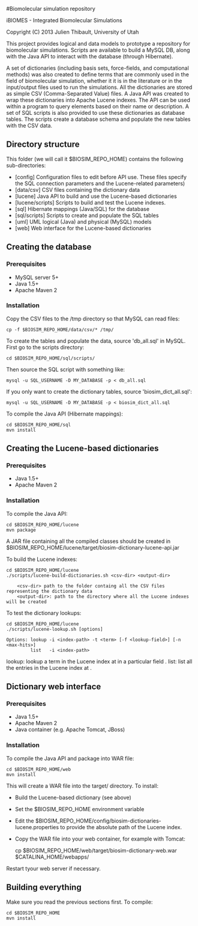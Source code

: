 <!--
 iBIOMES - Integrated Biomolecular Simulations
 Copyright (C) 2013  Julien Thibault, University of Utah
 
 This program is free software: you can redistribute it and/or modify
 it under the terms of the GNU General Public License as published by
 the Free Software Foundation, either version 3 of the License, or
 (at your option) any later version.
 
 This program is distributed in the hope that it will be useful,
 but WITHOUT ANY WARRANTY; without even the implied warranty of
 MERCHANTABILITY or FITNESS FOR A PARTICULAR PURPOSE.  See the
 GNU General Public License for more details.
 
 You should have received a copy of the GNU General Public License
 along with this program.  If not, see <http://www.gnu.org/licenses/>.
-->

#Biomolecular simulation repository

iBIOMES - Integrated Biomolecular Simulations

Copyright (C) 2013  Julien Thibault, University of Utah

This project provides logical and data models to prototype a repository for 
biomolecular simulations. Scripts are available to build a MySQL DB, along with
the Java API to interact with the database (through Hibernate).

A set of dictionaries (including basis sets, force-fields, and computational 
methods) was also created to define terms that are commonly used in the field of 
biomolecular simulation, whether it it is in the literature or in the input/output
 files used to run the simulations.
All the dictionaries are stored as simple CSV (Comma-Separated Value) files. 
A Java API was created to wrap these dictionaries into Apache Lucene indexes. 
The API can be used within a program to query elements based on their name or 
description. A set of SQL scripts is also provided to use these dictionaries 
as database tables. The scripts create a database schema and populate the new 
tables with the CSV data.

## Directory structure 
This folder (we will call it $BIOSIM_REPO_HOME) contains the following sub-directories:
 - [config] Configuration files to edit before API use. These files specify the SQL connection parameters and the Lucene-related parameters) 
 - [data/csv] CSV files containing the dictionary data
 - [lucene] Java API to build and use the Lucene-based dictionaries
 - [lucene/scripts] Scripts to build and test the Lucene indexes.
 - [sql] Hibernate mappings (Java/SQL) for the database
 - [sql/scripts] Scripts to create and populate the SQL tables
 - [uml] UML logical (Java) and physical (MySQL) models
 - [web] Web interface for the Lucene-based dictionaries

## Creating the database
### Prerequisites
 - MySQL server 5+
 - Java 1.5+
 - Apache Maven 2

### Installation
Copy the CSV files to the /tmp directory so that MySQL can read files:

	cp -f $BIOSIM_REPO_HOME/data/csv/* /tmp/

 
To create the tables and populate the data, source 'db_all.sql' in MySQL. First go
to the scripts directory:

	cd $BIOSIM_REPO_HOME/sql/scripts/

Then source the SQL script with something like:

	mysql -u SQL_USERNAME -D MY_DATABASE -p < db_all.sql

If you only want to create the dictionary tables, source 'biosim_dict_all.sql':

	mysql -u SQL_USERNAME -D MY_DATABASE -p < biosim_dict_all.sql

To compile the Java API (Hibernate mappings):

	cd $BIOSIM_REPO_HOME/sql
	mvn install

## Creating the Lucene-based dictionaries
### Prerequisites
 - Java 1.5+
 - Apache Maven 2

### Installation
To compile the Java API:

	cd $BIOSIM_REPO_HOME/lucene
	mvn package

A JAR file containing all the compiled classes should be created in $BIOSIM_REPO_HOME/lucene/target/biosim-dictionary-lucene-api.jar
 
To build the Lucene indexes:

	cd $BIOSIM_REPO_HOME/lucene
	./scripts/lucene-build-dictionaries.sh <csv-dir> <output-dir>

		<csv-dir> path to the folder containg all the CSV files representing the dictionary data
		<output-dir>: path to the directory where all the Lucene indexes will be created

To test the dictionary lookups:

	cd $BIOSIM_REPO_HOME/lucene
	./scripts/lucene-lookup.sh [options]

	Options: lookup -i <index-path> -t <term> [-f <lookup-field>] [-n <max-hits>]
	         list   -i <index-path>
 
 lookup: lookup a term <term> in the Lucene index at <index-path> in a particular field <lookup-field>.
 list:   list all the entries in the Lucene index at <index-path>.

## Dictionary web interface
### Prerequisites
 - Java 1.5+
 - Apache Maven 2
 - Java container (e.g. Apache Tomcat, JBoss)

### Installation
To compile the Java API and package into WAR file:

	cd $BIOSIM_REPO_HOME/web
	mvn install

This will create a WAR file into the target/ directory. 
To install:
 - Build the Lucene-based dictionary (see above)
 - Set the $BIOSIM_REPO_HOME environment variable
 - Edit the $BIOSIM_REPO_HOME/config/biosim-dictionaries-lucene.properties to provide the absolute path of the Lucene index.
 - Copy the WAR file into your web container, for example with Tomcat:

	cp $BIOSIM_REPO_HOME/web/target/biosim-dictionary-web.war $CATALINA_HOME/webapps/

Restart tyour web server if necessary.

## Building everything
Make sure you read the previous sections first.
To compile: 

	cd $BIOSIM_REPO_HOME
	mvn install 



